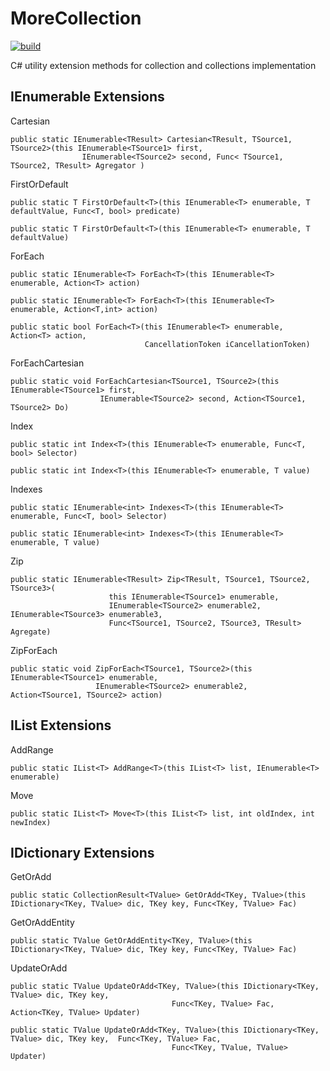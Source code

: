 # MoreCollection
[![build](https://img.shields.io/appveyor/ci/David-Desmaisons/morecollection.svg)](https://ci.appveyor.com/project/David-Desmaisons/morecollection)

C# utility extension methods for collection and collections implementation

## IEnumerable Extensions

Cartesian

    public static IEnumerable<TResult> Cartesian<TResult, TSource1, TSource2>(this IEnumerable<TSource1> first,
                    IEnumerable<TSource2> second, Func< TSource1, TSource2, TResult> Agregator )

FirstOrDefault

    public static T FirstOrDefault<T>(this IEnumerable<T> enumerable, T defaultValue, Func<T, bool> predicate)

    public static T FirstOrDefault<T>(this IEnumerable<T> enumerable, T defaultValue)

ForEach

    public static IEnumerable<T> ForEach<T>(this IEnumerable<T> enumerable, Action<T> action)

    public static IEnumerable<T> ForEach<T>(this IEnumerable<T> enumerable, Action<T,int> action)

    public static bool ForEach<T>(this IEnumerable<T> enumerable, Action<T> action,
                                  CancellationToken iCancellationToken)

ForEachCartesian

    public static void ForEachCartesian<TSource1, TSource2>(this IEnumerable<TSource1> first,
                        IEnumerable<TSource2> second, Action<TSource1, TSource2> Do)

Index

    public static int Index<T>(this IEnumerable<T> enumerable, Func<T, bool> Selector)

    public static int Index<T>(this IEnumerable<T> enumerable, T value)

Indexes

    public static IEnumerable<int> Indexes<T>(this IEnumerable<T> enumerable, Func<T, bool> Selector)

    public static IEnumerable<int> Indexes<T>(this IEnumerable<T> enumerable, T value)

Zip

    public static IEnumerable<TResult> Zip<TResult, TSource1, TSource2, TSource3>(
                          this IEnumerable<TSource1> enumerable,
                          IEnumerable<TSource2> enumerable2, IEnumerable<TSource3> enumerable3,
                          Func<TSource1, TSource2, TSource3, TResult> Agregate)
                          
ZipForEach
        
    public static void ZipForEach<TSource1, TSource2>(this IEnumerable<TSource1> enumerable,
                       IEnumerable<TSource2> enumerable2,  Action<TSource1, TSource2> action)



## IList Extensions

AddRange

    public static IList<T> AddRange<T>(this IList<T> list, IEnumerable<T> enumerable)

Move

    public static IList<T> Move<T>(this IList<T> list, int oldIndex, int newIndex)


## IDictionary Extensions

GetOrAdd

    public static CollectionResult<TValue> GetOrAdd<TKey, TValue>(this IDictionary<TKey, TValue> dic, TKey key, Func<TKey, TValue> Fac)
    
GetOrAddEntity

    public static TValue GetOrAddEntity<TKey, TValue>(this IDictionary<TKey, TValue> dic, TKey key, Func<TKey, TValue> Fac)

UpdateOrAdd

    public static TValue UpdateOrAdd<TKey, TValue>(this IDictionary<TKey, TValue> dic, TKey key, 
                                        Func<TKey, TValue> Fac, Action<TKey, TValue> Updater)
                                        
    public static TValue UpdateOrAdd<TKey, TValue>(this IDictionary<TKey, TValue> dic, TKey key,  Func<TKey, TValue> Fac,
                                        Func<TKey, TValue, TValue> Updater)

